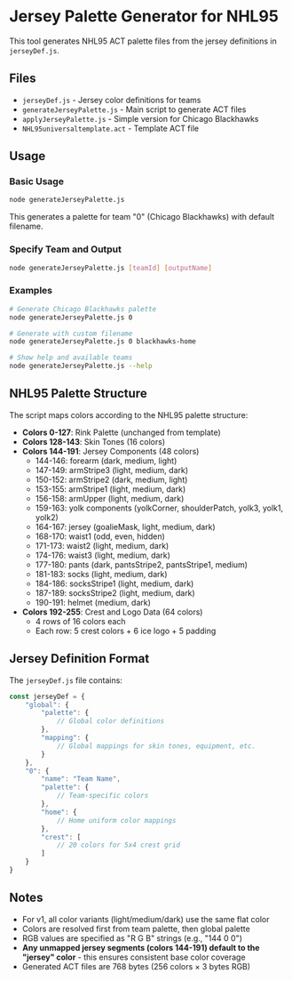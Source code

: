 # Jersey Palette Generator for NHL95

This tool generates NHL95 ACT palette files from the jersey definitions in `jerseyDef.js`.

## Files

- `jerseyDef.js` - Jersey color definitions for teams
- `generateJerseyPalette.js` - Main script to generate ACT files
- `applyJerseyPalette.js` - Simple version for Chicago Blackhawks
- `NHL95universaltemplate.act` - Template ACT file

## Usage

### Basic Usage
```bash
node generateJerseyPalette.js
```
This generates a palette for team "0" (Chicago Blackhawks) with default filename.

### Specify Team and Output
```bash
node generateJerseyPalette.js [teamId] [outputName]
```

### Examples
```bash
# Generate Chicago Blackhawks palette
node generateJerseyPalette.js 0

# Generate with custom filename
node generateJerseyPalette.js 0 blackhawks-home

# Show help and available teams
node generateJerseyPalette.js --help
```

## NHL95 Palette Structure

The script maps colors according to the NHL95 palette structure:

- **Colors 0-127**: Rink Palette (unchanged from template)
- **Colors 128-143**: Skin Tones (16 colors)
- **Colors 144-191**: Jersey Components (48 colors)
  - 144-146: forearm (dark, medium, light)
  - 147-149: armStripe3 (light, medium, dark)
  - 150-152: armStripe2 (dark, medium, light)
  - 153-155: armStripe1 (light, medium, dark)
  - 156-158: armUpper (light, medium, dark)
  - 159-163: yolk components (yolkCorner, shoulderPatch, yolk3, yolk1, yolk2)
  - 164-167: jersey (goalieMask, light, medium, dark)
  - 168-170: waist1 (odd, even, hidden)
  - 171-173: waist2 (light, medium, dark)
  - 174-176: waist3 (light, medium, dark)
  - 177-180: pants (dark, pantsStripe2, pantsStripe1, medium)
  - 181-183: socks (light, medium, dark)
  - 184-186: socksStripe1 (light, medium, dark)
  - 187-189: socksStripe2 (light, medium, dark)
  - 190-191: helmet (medium, dark)
- **Colors 192-255**: Crest and Logo Data (64 colors)
  - 4 rows of 16 colors each
  - Each row: 5 crest colors + 6 ice logo + 5 padding

## Jersey Definition Format

The `jerseyDef.js` file contains:

```javascript
const jerseyDef = {
    "global": {
        "palette": {
            // Global color definitions
        },
        "mapping": {
            // Global mappings for skin tones, equipment, etc.
        }
    },
    "0": {
        "name": "Team Name",
        "palette": {
            // Team-specific colors
        },
        "home": {
            // Home uniform color mappings
        },
        "crest": [
            // 20 colors for 5x4 crest grid
        ]
    }
}
```

## Notes

- For v1, all color variants (light/medium/dark) use the same flat color
- Colors are resolved first from team palette, then global palette
- RGB values are specified as "R G B" strings (e.g., "144 0 0")
- **Any unmapped jersey segments (colors 144-191) default to the "jersey" color** - this ensures consistent base color coverage
- Generated ACT files are 768 bytes (256 colors × 3 bytes RGB)
